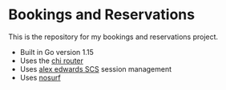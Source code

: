 # Bookings and Reservations

This is the repository for my bookings and reservations project.

- Built in Go version 1.15
- Uses the [chi router](https://github.com/go-chi/chi/v5)
- Uses [alex edwards SCS](https://github.com/alexedwards/scs/v2) session management
- Uses [nosurf](https://github.com/justinas/nosurf)